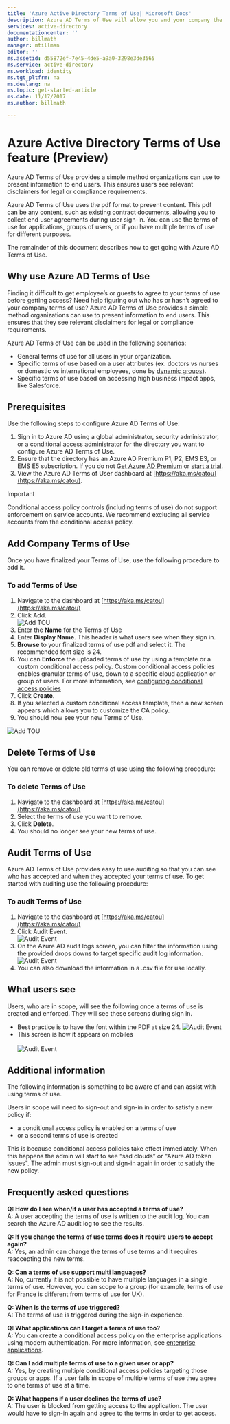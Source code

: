 ```yaml
---
title: 'Azure Active Directory Terms of Use| Microsoft Docs'
description: Azure AD Terms of Use will allow you and your company the ability to provide terms of use to users of Azure AD servcies.
services: active-directory
documentationcenter: ''
author: billmath
manager: mtillman
editor: ''
ms.assetid: d55872ef-7e45-4de5-a9a0-3298e3de3565
ms.service: active-directory
ms.workload: identity
ms.tgt_pltfrm: na
ms.devlang: na
ms.topic: get-started-article
ms.date: 11/17/2017
ms.author: billmath

---
```


# Azure Active Directory Terms of Use feature (Preview)
Azure AD Terms of Use provides a simple method organizations can use to present information to end users.  This ensures users see relevant disclaimers for legal or compliance requirements.

Azure AD Terms of Use uses the pdf format to present content.   This pdf can be any content, such as existing contract documents, allowing you to collect end user agreements during user sign-in.  You can use the terms of use for applications, groups of users, or if you have multiple terms of use for different purposes.

The remainder of this document describes how to get going with Azure AD Terms of Use.  

## Why use Azure AD Terms of Use
Finding it difficult to get employee’s or guests to agree to your terms of use before getting access? Need help figuring out who has or hasn’t agreed to your company terms of use?  Azure AD Terms of Use provides a simple method organizations can use to present information to end users.  This ensures that they see relevant disclaimers for legal or compliance requirements.

Azure AD Terms of Use can be used in the following scenarios:
-	General terms of use for all users in your organization.
-	Specific terms of use based on a user attributes (ex. doctors vs nurses or domestic vs international employees, done by [dynamic groups](https://azure.microsoft.com/updates/azure-active-directory-dynamic-membership-for-groups)).
-	Specific terms of use based on accessing high business impact apps, like Salesforce.


## Prerequisites
Use the following steps to configure Azure AD Terms of Use:

1. Sign in to Azure AD using a global administrator, security administrator, or a conditional access administrator for the directory you want to configure Azure AD Terms of Use.
2. Ensure that the directory has an Azure AD Premium P1, P2, EMS E3, or EMS E5 subscription.  If you do not [Get Azure AD Premium](active-directory-get-started-premium.md) or [start a trial](https://azure.microsoft.com/trial/get-started-active-directory/).
3. View the Azure AD Terms of User dashboard at [https://aka.ms/catou](https://aka.ms/catou).

>[!IMPORTANT]
>Conditional access policy controls (including terms of use) do not support enforcement on service accounts.  We recommend excluding all service accounts from the conditional access policy.

## Add Company Terms of Use
Once you have finalized your Terms of Use, use the following procedure to add it.

### To add Terms of Use
1. Navigate to the dashboard at [https://aka.ms/catou](https://aka.ms/catou)
2. Click Add.</br>
![Add TOU](media/active-directory-tou/tou2.png)
3. Enter the **Name** for the Terms of Use
4. Enter **Display Name**.  This header is what users see when they sign in.
5. **Browse** to your finalized terms of use pdf and select it.  The recommended font size is 24.
6. You can **Enforce** the uploaded terms of use by using a template or a custom conditional access policy.  Custom conditional access policies enables granular terms of use, down to a specific cloud application or group of users.  For more information, see [configuring conditional access policies](active-directory-conditional-access-best-practices.md)
7. Click **Create**.
8. If you selected a custom conditional access template, then a new screen appears which allows you to customize the CA policy.
7. You should now see your new Terms of Use.</br>

![Add TOU](media/active-directory-tou/tou3.png)

## Delete Terms of Use
You can remove or delete old terms of use using the following procedure:

### To delete Terms of Use
1. Navigate to the dashboard at [https://aka.ms/catou](https://aka.ms/catou)
2. Select the terms of use you want to remove.
3. Click **Delete**.
4. You should no longer see your new terms of use.


## Audit Terms of Use
Azure AD Terms of Use provides easy to use auditing so that you can see who has accepted and when they accepted your terms of use.  To get started with auditing use the following procedure:

### To audit Terms of Use
1. Navigate to the dashboard at [https://aka.ms/catou](https://aka.ms/catou)
2. Click Audit Event.</br>
![Audit Event](media/active-directory-tou/tou8.png)
3.  On the Azure AD audit logs screen, you can filter the information using the provided drops downs to target specific audit log information.
![Audit Event](media/active-directory-tou/tou9.png)
4.  You can also download the information in a .csv file for use locally.

## What users see
Users, who are in scope, will see the following once a terms of use is created and enforced.  They will see these screens during sign in.
-	Best practice is to have the font within the PDF at size 24.
![Audit Event](media/active-directory-tou/tou10.png)
-	This screen is how it appears on mobiles</br></br>
![Audit Event](media/active-directory-tou/tou11.png)

## Additional information
The following information is something to be aware of and can assist with using terms of use.

Users in scope will need to sign-out and sign-in in order to satisfy a new policy if:
 - a conditional access policy is enabled on a terms of use
 - or a second terms of use is created

This is because conditional access policies take effect immediately. When this happens the admin will start to see “sad clouds” or "Azure AD token issues". The admin must sign-out and sign-in again in order to satisfy the new policy.





## Frequently asked questions

**Q: How do I see when/if a user has accepted a terms of use?**</br>
A: A user accepting the terms of use is written to the audit log. You can search the Azure AD audit log to see the results.  

**Q: If you change the terms of use terms does it require users to accept again?**</br>
A: Yes, an admin can change the terms of use terms and it requires reaccepting the new terms.

**Q: Can a terms of use support multi languages?**</br>
A: No, currently it is not possible to have multiple languages in a single terms of use.  However, you can scope to a group (for example, terms of use for France is different from terms of use for UK). 

**Q: When is the terms of use triggered?**</br>
A: The terms of use is triggered during the sign-in experience.

**Q: What applications can I target a terms of use too?**</br>
A: You can create a conditional access policy on the enterprise applications using modern authentication.  For more information, see [enterprise applications](https://docs.microsoft.com/azure/active-directory/active-directory-coreapps-view-azure-portal).

**Q: Can I add multiple terms of use to a given user or app?**</br>
A: Yes, by creating multiple conditional access policies targeting those groups or apps. If a user falls in scope of multiple terms of use they agree to one terms of use at a time.
 
**Q: What happens if a user declines the terms of use?**</br>
A: The user is blocked from getting access to the application. The user would have to sign-in again and agree to the terms in order to get access.